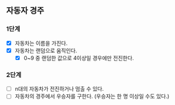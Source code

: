 ## 자동자 경주
### 1단계
- [x] 자동차는 이름을 가진다.
- [x] 자동차는 랜덤으로 움직인다.
  - [x] 0~9 중 랜덤한 값으로 4이상일 경우에만 전진한다.

### 2단계
- [ ] n대의 자동차가 전진하거나 멈출 수 있다.
- [ ] 자동차의 경주에서 우승자를 구한다. (우승자는 한 명 이상일 수도 있다.)
